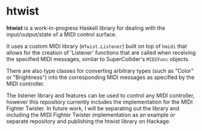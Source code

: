 htwist
================

**htwist** is a work-in-progress Haskell library for dealing with the input/output/state
of a MIDI control surface.

It uses a custom MIDI library (`HTwist.Listener`) built on top of `hmidi` that allows for
the creation of 'Listener' functions that are called when receiving the specified MIDI messages,
similar to SuperCollider's `MIDIFunc` objects.

There are also type classes for converting arbitrary types (such as "Color" or "Brightness") into
the corresponding MIDI messages as specified by the MIDI controller.

The listener library and features can be used to control any MIDI controller, however this repository
currently includes the implementation for the MIDI Fighter Twister. In future work, I will be separating out the
library and including the MIDI Fighter Twister implementation as an example or separate repository and
publishing the htwist library on Hackage.
